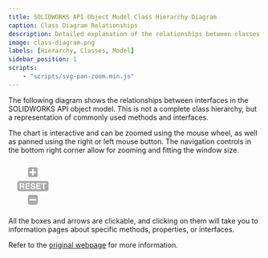 ```yaml
---
title: SOLIDWORKS API Object Model Class Hierarchy Diagram
caption: Class Diagram Relationships
description: Detailed explanation of the relationships between classes and interfaces in the SOLIDWORKS API object model (class diagram)
image: class-diagram.png
labels: [Hierarchy, Classes, Model]
sidebar_position: 1
scripts:
    - "scripts/svg-pan-zoom.min.js"
---
```

The following diagram shows the relationships between interfaces in the SOLIDWORKS API object model. This is not a complete class hierarchy, but a representation of commonly used methods and interfaces.

The chart is interactive and can be zoomed using the mouse wheel, as well as panned using the right or left mouse button. The navigation controls in the bottom right corner allow for zooming and fitting the window size.

![Control Box](control-box.png)

All the boxes and arrows are clickable, and clicking on them will take you to information pages about specific methods, properties, or interfaces.

Refer to the [original webpage](https://www.codestack.net/solidworks-api/getting-started/api-object-model/class-diagram/) for more information.